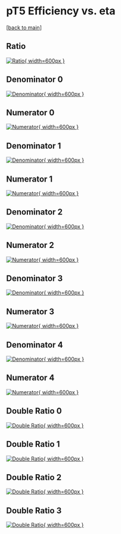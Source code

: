 # pT5 Efficiency vs. eta

[[back to main](./)]



## Ratio

[![Ratio](../mtv/var/pT5_loweta_211_-1_eff_eta.png){ width=600px }](../mtv/var/pT5_loweta_211_-1_eff_eta.pdf)

## Denominator 0

[![Denominator](../mtv/den/pT5_loweta_211_-1_eff_eta_den0.png){ width=600px }](../mtv/den/pT5_loweta_211_-1_eff_eta_den0.pdf)

## Numerator 0

[![Numerator](../mtv/num/pT5_loweta_211_-1_eff_eta_num0.png){ width=600px }](../mtv/num/pT5_loweta_211_-1_eff_eta_num0.pdf)

## Denominator 1

[![Denominator](../mtv/den/pT5_loweta_211_-1_eff_eta_den1.png){ width=600px }](../mtv/den/pT5_loweta_211_-1_eff_eta_den1.pdf)

## Numerator 1

[![Numerator](../mtv/num/pT5_loweta_211_-1_eff_eta_num1.png){ width=600px }](../mtv/num/pT5_loweta_211_-1_eff_eta_num1.pdf)

## Denominator 2

[![Denominator](../mtv/den/pT5_loweta_211_-1_eff_eta_den2.png){ width=600px }](../mtv/den/pT5_loweta_211_-1_eff_eta_den2.pdf)

## Numerator 2

[![Numerator](../mtv/num/pT5_loweta_211_-1_eff_eta_num2.png){ width=600px }](../mtv/num/pT5_loweta_211_-1_eff_eta_num2.pdf)

## Denominator 3

[![Denominator](../mtv/den/pT5_loweta_211_-1_eff_eta_den3.png){ width=600px }](../mtv/den/pT5_loweta_211_-1_eff_eta_den3.pdf)

## Numerator 3

[![Numerator](../mtv/num/pT5_loweta_211_-1_eff_eta_num3.png){ width=600px }](../mtv/num/pT5_loweta_211_-1_eff_eta_num3.pdf)

## Denominator 4

[![Denominator](../mtv/den/pT5_loweta_211_-1_eff_eta_den4.png){ width=600px }](../mtv/den/pT5_loweta_211_-1_eff_eta_den4.pdf)

## Numerator 4

[![Numerator](../mtv/num/pT5_loweta_211_-1_eff_eta_num4.png){ width=600px }](../mtv/num/pT5_loweta_211_-1_eff_eta_num4.pdf)

## Double Ratio 0

[![Double Ratio](../mtv/ratio/pT5_loweta_211_-1_eff_eta_ratio0.png){ width=600px }](../mtv/ratio/pT5_loweta_211_-1_eff_eta_ratio0.pdf)

## Double Ratio 1

[![Double Ratio](../mtv/ratio/pT5_loweta_211_-1_eff_eta_ratio1.png){ width=600px }](../mtv/ratio/pT5_loweta_211_-1_eff_eta_ratio1.pdf)

## Double Ratio 2

[![Double Ratio](../mtv/ratio/pT5_loweta_211_-1_eff_eta_ratio2.png){ width=600px }](../mtv/ratio/pT5_loweta_211_-1_eff_eta_ratio2.pdf)

## Double Ratio 3

[![Double Ratio](../mtv/ratio/pT5_loweta_211_-1_eff_eta_ratio3.png){ width=600px }](../mtv/ratio/pT5_loweta_211_-1_eff_eta_ratio3.pdf)

